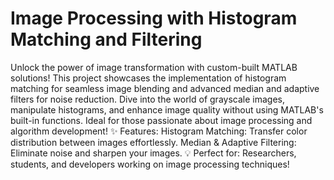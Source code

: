 # Image Processing with Histogram Matching and Filtering
 Unlock the power of image transformation with custom-built MATLAB solutions! This project showcases the implementation of histogram matching for seamless image blending and advanced median and adaptive filters for noise reduction. Dive into the world of grayscale images, manipulate histograms, and enhance image quality without using MATLAB's built-in functions. Ideal for those passionate about image processing and algorithm development!  ✨ Features:  Histogram Matching: Transfer color distribution between images effortlessly. Median & Adaptive Filtering: Eliminate noise and sharpen your images. 💡 Perfect for: Researchers, students, and developers working on image processing techniques!
